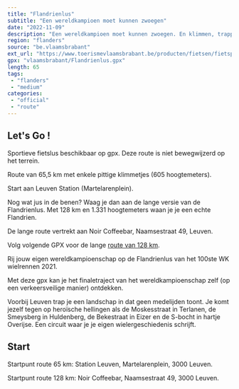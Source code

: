 ```yaml
---
title: "Flandrienlus"
subtitle: "Een wereldkampioen moet kunnen zwoegen"
date: "2022-11-09"
description: "Een wereldkampioen moet kunnen zwoegen. En klimmen, trappen, vechten, tactisch rijden, gaan en blijven gaan. Als een rasechte flandrien! Het ene moment sta je recht op de trappers om de helling te bedwingen en het andere moment maak je snelheid door regen, wind of – kan ook natuurlijk – onder een deugddoend zonnetje."
region: "flanders"
source: "be.vlaamsbrabant"
ext_url: "https://www.toerismevlaamsbrabant.be/producten/fietsen/fietsproducten/flandrienlus/index.html"
gpx: "vlaamsbrabant/Flandrienlus.gpx"
length: 65
tags:
 - "flanders"
 - "medium"
categories:
 - "official"
 - "route"
---
```


## Let's Go ! 

Sportieve fietslus beschikbaar op gpx. Deze route is niet bewegwijzerd op het terrein.

Route van 65,5 km met enkele pittige klimmetjes (605 hoogtemeters).

Start aan Leuven Station (Martelarenplein).

Nog wat jus in de benen? Waag je dan aan de lange versie van de Flandrienlus. Met 128 km en 1.331 hoogtemeters waan je je een echte Flandrien.

De lange route vertrekt aan Noir Coffeebar, Naamsestraat 49, Leuven.

Volg volgende GPX voor de lange [route van 128 km](https://www.toerismevlaamsbrabant.be/Images/flandrienlus-128km_tcm251-159195.gpx).

Rij jouw eigen wereldkampioenschap op de Flandrienlus van het 100ste WK wielrennen 2021.

Met deze gpx kan je het finaletraject van het wereldkampioenschap zelf (op een verkeersveilige manier) ontdekken.

Voorbij Leuven trap je een landschap in dat geen medelijden toont. Je komt jezelf tegen op heroïsche hellingen als de Moskesstraat in Terlanen, de Smeysberg in Huldenberg, de Bekestraat in Eizer en de S-bocht in hartje Overijse. Een circuit waar je je eigen wielergeschiedenis schrijft.

## Start

Startpunt route 65 km: Station Leuven, Martelarenplein, 3000 Leuven.

Startpunt route 128 km: Noir Coffeebar, Naamsestraat 49, 3000 Leuven.
